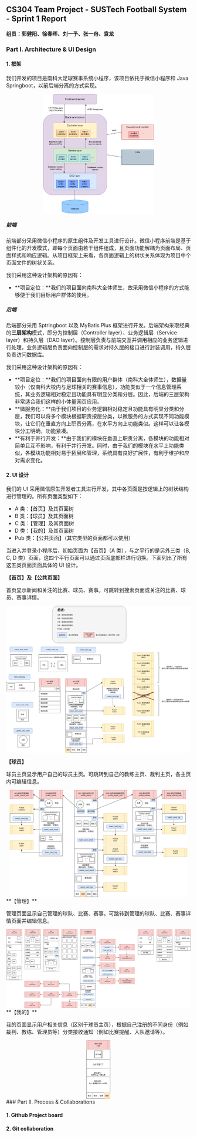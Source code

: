 ## CS304 Team Project - SUSTech Football System - Sprint 1 Report

**组员：郭健阳、徐春晖、刘一予、张一舟、袁龙**

### Part I. Architecture & UI Design

#### 1. 框架

我们开发的项目是南科大足球赛事系统小程序，该项目依托于微信小程序和 Java Springboot，以前后端分离的方式实现。

<div style="display:flex; justify-content:center;">
    <img src="docs/sprint1/architecture.drawio.svg" style="width:60%;">
</div>


##### 前端

前端部分采用微信小程序的原生组件及开发工具进行设计。微信小程序前端是基于组件化的开发模式，即每个页面由若干组件组成，且页面功能解耦为页面布局、页面样式和响应逻辑。从项目框架上来看，各页面逻辑上的树状关系体现为项目中个页面文件的树状关系。

我们采用这种设计架构的原因有：

+ **项目定位：**我们的项目面向南科大全体师生，故采用微信小程序的方式能够便于我们目标用户群体的使用。

##### 后端

后端部分采用 Sptringboot 以及 MyBatis Plus 框架进行开发。后端架构采取经典的**三层架构**模式，即分为控制层（Controller layer）、业务逻辑层（Service layer）和持久层（DAO layer）。控制层负责与前端交互并调用相应的业务逻辑进行处理，业务逻辑层负责面向控制层的需求对持久层的接口进行封装调用，持久层负责访问数据库。

我们采用这种设计架构的原因有：

+ **项目定位：**我们的项目面向有限的用户群体（南科大全体师生），数据量较小（仅南科大校内与足球相关的赛事信息），功能类似于一个信息管理系统，其业务逻辑相对稳定且功能具有明显分类和分层。因此，后端的三层架构非常适合我们这样的小体量网页应用。
+ **微服务化：**由于我们项目的业务逻辑相对稳定且功能具有明显分类和分层，我们可以将多个模块根据职责按层分类，以微服务的方式实现不同功能模块，让它们在垂直方向上职责分离，在水平方向上功能类似。这样可以让各模块分工明确，功能紧凑。
+ **有利于并行开发：**由于我们的模块在垂直上职责分离，各模块的功能相对简单且互不影响，有利于并行开发。同时，由于我们的模块在水平上功能类似，各模块功能相对易于拓展和管理，系统具有良好扩展性，有利于维护和应对需求变化。

#### 2. UI 设计

我们的 UI 采用微信原生开发者工具进行开发，其中各页面是按逻辑上的树状结构进行管理的。所有页面类型如下：

+ A 类：【首页】及其页面树
+ B 类：【球员】及其页面树
+ C 类：【管理】及其页面树
+ D 类：【我的】及其页面树
+ Pub 类：【公共页面】（其它类型的页面都可以使用）

当进入并登录小程序后，初始页面为【首页】（A 类），与之平行的是另外三类（B, C, D 类）页面，这四个平行页面可以通过页面底部栏进行切换。下面列出了所有这五类页面页面具体的 UI 设计。

**【首页】及【公共页面】**

首页显示新闻和关注的比赛、球员、赛事。可跳转到搜索页面或关注的比赛、球员、赛事详情。

<div style="display:flex; justify-content:center;">
    <img src="docs/sprint1/UI-home-pub.drawio.svg">
</div>

**【球员】**

球员主页显示用户自己的球员主页。可跳转到自己的教练主页、裁判主页，各主页内可编辑信息。

<div style="display:flex; justify-content:center;">
    <img src="docs/sprint1/UI-player.drawio.svg" style="width:96%;">
</div>
**【管理】**

管理页面显示自己管理的球队、比赛、赛事。可跳转到管理的球队、比赛、赛事详情页面并编辑信息。

<div style="display:flex; justify-content:center;">
    <img src="docs/sprint1/UI-management.drawio.svg" style="width:100%;">
</div>
**【我的】**

我的页面显示用户相关信息（区别于球员主页），根据自己注册的不同身份（例如裁判、教练、管理员等）分类接收通知（例如比赛提醒、入队邀请等）。

<div style="display:flex; justify-content:center;">
    <img src="docs/sprint1/UI-mine.drawio.svg" style="width:13%;">
</div>
### Part II. Process & Collaborations

#### 1. Github Project board

#### 2. Git collaboration

